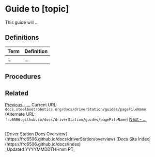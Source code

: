 # Guide to [topic]

This guide will ...

## Definitions

| Term | Definition |
| --- | --- |
| ... | ... |

## Procedures

## Related

[Previous - ...](...)
Current URL: `docs.steelbootrobotics.org/docs/driverStation/guides/pageFileName` (Alternate URL: `frc6506.github.io/docs/driverStation/guides/pageFileName`)
[Next - ...](...)

<br>
[Driver Station Docs Overview](https://frc6506.github.io/docs/driverStation/overview)
[Docs Site Index](https://frc6506.github.io/docs/index)
<br>
_Updated YYYYMMDDTHHmm PT_
